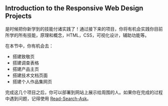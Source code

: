 ## Introduction to the Responsive Web Design Projects

是时候把你新学到的技能付诸实践了！通过接下来的项目，你将有机会实践你目前所学的所有技能，原理和概念，HTML，CSS，可视化设计，辅助功能等。

在本节中，你有机会去：

- 搭建致敬页
- 搭建调查表格
- 搭建产品主页
- 搭建技术文档页面
- 搭建个人作品集网页

完成这几个项目之后，你可以部署到网站上展示给周围的人。如果你在完成的过程中遇到问题，记得使用 [Read-Search-Ask](https://forum.freecodecamp.one/t/topic/157)。

